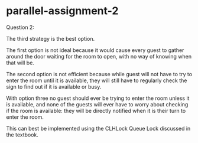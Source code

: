 # parallel-assignment-2 

Question 2:

The third strategy is the best option. 

The first option is not ideal because it would cause every guest to gather around the door waiting for the room to open, with no way of knowing when that will be.

The second option is not efficient because while guest will not have to try to enter the room until it is available, they will still have to regularly check the sign to find out if it is available or busy.

With option three no guest should ever be trying to enter the room unless it is available, and none of the guests will ever have to worry about checking if the room is available: they will be directly notified when it is their turn to enter the room. 

This can best be implemented using the CLHLock Queue Lock discussed in the textbook.

